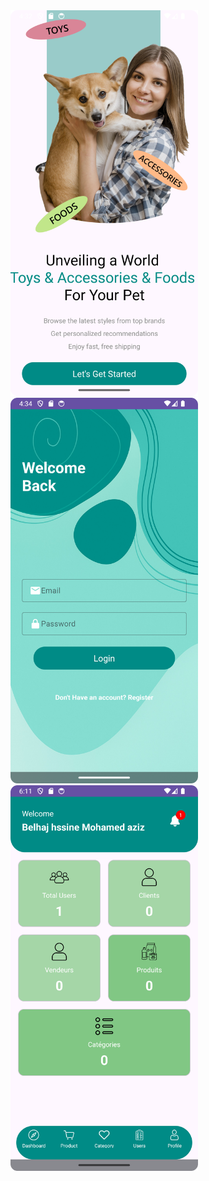 <img src="images/Screenshot_20250429_183223.png" alt="Landing Page" width="300"/>
<img src="images/Screenshot_20250429_183445.png" alt="Landing Page" width="300"/>
<img src="images/Screenshot_20250429_201106.png" alt="Landing Page" width="300"/>


